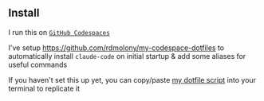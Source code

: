 ## Install

I run this on [`GitHub Codespaces`](https://docs.github.com/en/codespaces)

I've setup https://github.com/rdmolony/my-codespace-dotfiles to automatically install `claude-code` on initial startup & add some aliases for useful commands

If you haven't set this up yet, you can copy/paste [my dotfile script](https://github.com/rdmolony/my-codespace-dotfiles/blob/097bc3759ea267af6f7e61373a1a5fdde717c0e3/install.sh) into your terminal to replicate it

